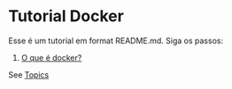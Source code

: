 # Tutorial Docker

Esse é um tutorial em format README.md. Siga os passos:

1. [O que é docker?](/01-o-que-e-docker.md)

See [Topics](./Topics.todo)
